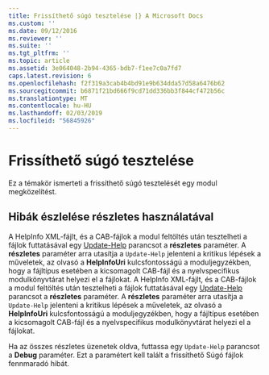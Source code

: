 ```yaml
---
title: Frissíthető súgó tesztelése |} A Microsoft Docs
ms.custom: ''
ms.date: 09/12/2016
ms.reviewer: ''
ms.suite: ''
ms.tgt_pltfrm: ''
ms.topic: article
ms.assetid: 3e064048-2b94-4365-bdb7-f1ee7c0a7fd7
caps.latest.revision: 6
ms.openlocfilehash: f2f319a3cab4b4bd91e9b634dda57d58a6476b62
ms.sourcegitcommit: b6871f21bd666f9cd71dd336bb3f844cf472b56c
ms.translationtype: MT
ms.contentlocale: hu-HU
ms.lasthandoff: 02/03/2019
ms.locfileid: "56845926"
---
```

# <a name="how-to-test-updatable-help"></a>Frissíthető súgó tesztelése

Ez a témakör ismerteti a frissíthető súgó tesztelését egy modul megközelítést.

## <a name="using-verbose-to-detect-errors"></a>Hibák észlelése részletes használatával

A HelpInfo XML-fájlt, és a CAB-fájlok a modul feltöltés után tesztelheti a fájlok futtatásával egy [Update-Help](/powershell/module/Microsoft.PowerShell.Core/Update-Help) parancsot a **részletes** paraméter. A **részletes** paraméter arra utasítja a `Update-Help` jelenteni a kritikus lépések a műveletek, az olvasó a **HelpInfoUri** kulcsfontosságú a moduljegyzékben, hogy a fájltípus esetében a kicsomagolt CAB-fájl és a nyelvspecifikus modulkönyvtárat helyezi el a fájlokat.
A HelpInfo XML-fájlt, és a CAB-fájlok a modul feltöltés után tesztelheti a fájlok futtatásával egy [Update-Help](/powershell/module/Microsoft.PowerShell.Core/Update-Help) parancsot a **részletes** paraméter. A **részletes** paraméter arra utasítja a `Update-Help` jelenteni a kritikus lépések a műveletek, az olvasó a **HelpInfoUri** kulcsfontosságú a moduljegyzékben, hogy a fájltípus esetében a kicsomagolt CAB-fájl és a nyelvspecifikus modulkönyvtárat helyezi el a fájlokat.

Ha az összes részletes üzenetek oldva, futtassa egy `Update-Help` parancsot a **Debug** paraméter. Ezt a paramétert kell talált a frissíthető Súgó fájlok fennmaradó hibát.